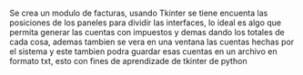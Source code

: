 Se crea un modulo de facturas, usando Tkinter 
se tiene encuenta las posiciones de los paneles para dividir las interfaces, lo ideal es algo que permita generar las cuentas con impuestos y demas dando los totales de cada cosa, ademas tambien se vera en una ventana las cuentas hechas por el sistema y este tambien podra guardar esas cuentas en un archivo en formato txt, esto con fines de aprendizade de tkinter de python
